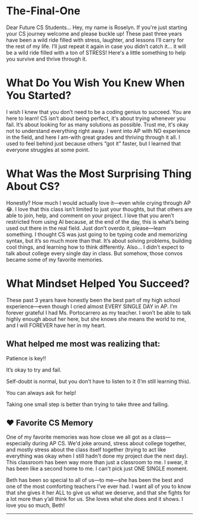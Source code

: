# The-Final-One

Dear Future CS Students…
Hey, my name is Roselyn. If you're just starting your CS journey welcome and please buckle up! These past three years have been a wild ride filled with stress, laughter, and lessons I’ll carry for the rest of my life. I’ll just repeat it again in case you didn’t catch it... it will be a wild ride filled with a ton of STRESS! Here's a little something to help you survive and thrive through it.

# What Do You Wish You Knew When You Started?
I wish I knew that you don’t need to be a coding genius to succeed. You are here to learn! CS isn’t about being perfect, it's about trying whenever you fail. It’s about looking for as many solutions as possible. Trust me, it's okay not to understand everything right away. I went into AP with NO experience in the field, and here I am-with great grades and thriving through it all. I used to feel behind just because others “got it” faster, but I learned that everyone struggles at some point.

# What Was the Most Surprising Thing About CS?
Honestly? How much I would actually love it—even while crying through AP 😂. I love that this class isn’t limited to just your thoughts, but that others are able to join, help, and comment on your project. I love that you aren’t restricted from using AI because, at the end of the day, this is what’s being used out there in the real field. Just don’t overdo it, please—learn something. I thought CS was just going to be typing code and memorizing syntax, but it’s so much more than that. It’s about solving problems, building cool things, and learning how to think differently. Also... I didn’t expect to talk about college every single day in class. But somehow, those convos became some of my favorite memories.


# What Mindset Helped You Succeed?
These past 3 years have honestly been the best part of my high school experience—even though I cried almost EVERY SINGLE DAY in AP. I’m forever grateful I had Ms. Portocarrero as my teacher. I won’t be able to talk highly enough about her here, but she knows she means the world to me, and I will FOREVER have her in my heart.

## What helped me most was realizing that:
Patience is key!!

It’s okay to try and fail.

Self-doubt is normal, but you don’t have to listen to it (I’m still learning this).

You can always ask for help!

Taking one small step is better than trying to take three and falling.

## ❤️ Favorite CS Memory
One of my favorite memories was how close we all got as a class—especially during AP CS. We'd joke around, stress about college together, and mostly stress about the class itself together (trying to act like everything was okay when I still hadn't done my project due the next day). This classroom has been way more than just a classroom to me. I swear, it has been like a second home to me. I can't pick just ONE SINGLE moment.

Beth has been so special to all of us—to me—she has been the best and one of the most comforting teachers I've ever had. I want all of you to know that she gives it her ALL to give us what we deserve, and that she fights for a lot more than y’all think for us. She loves what she does and it shows. I love you so much, Beth!

---
